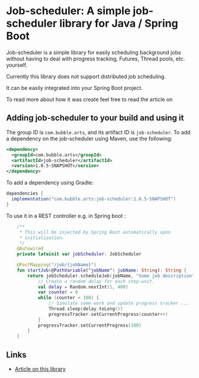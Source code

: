 # Job-scheduler: A simple job-scheduler library for Java / Spring Boot

Job-scheduler is a simple library for easily scheduling background jobs without 
having to deal with progress tracking, Futures, Thread pools, etc. yourself.

Currently this library does not support distributed job scheduling.

It can be easily integrated into your Spring Boot project.

To read more about how it was create feel free to read the article on 

[article]: https://stefanbabel.de/job-scheduler-spring-boot

## Adding job-scheduler to your build and using it

The group ID is `com.bubble.arts`, and its artifact ID is `job-scheduler`.
To add a dependency on the job-scheduler using Maven, use the following:

```xml
<dependency>
  <groupId>com.bubble.arts</groupId>
  <artifactId>job-scheduler</artifactId>
  <version>1.0.5-SNAPSHOT</version>
</dependency>
```

To add a dependency using Gradle:

```gradle
dependencies {
  implementation("com.bubble.arts:job-scheduler:1.0.5-SNAPSHOT")
}
```

To use it in a REST controller e.g. in Spring boot :

```kotlin
    /**
     * This will be injected by Spring Boot automatically upon
     * initialization.
     */
    @Autowired
    private lateinit var jobScheduler: JobScheduler

	@PostMapping("/job/{jobName}")
    fun startJob(@PathVariable("jobName") jobName: String): String {
        return jobScheduler.scheduleJob(jobName, "Some job description") {progressTracker ->
            // Create a random delay for each step-unit.
            val delay = Random.nextInt(1, 400)
            var counter = 0
            while (counter < 100) {
                // Simulate some work and update progress tracker ...
                Thread.sleep(delay.toLong())
                progressTracker.setCurrentProgress(counter++)
            }
            progressTracker.setCurrentProgress(100)
        }
    }
```

## Links

-   [Article on this library](https://stefanbabel.de/job-scheduler-spring-boot)